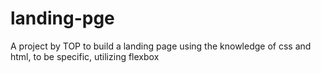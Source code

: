 # landing-pge
A project by TOP to build a landing page using the knowledge of css and html, to be specific, utilizing flexbox
